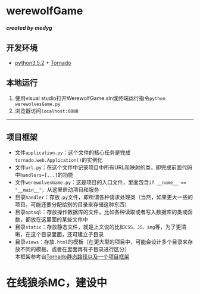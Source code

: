 # werewolfGame 
##### created by medyg

## 开发环境
* [python3.5.2](https://www.python.org/ftp/python/3.5.2/python-3.5.2.exe) + [Tornado](http://www.tornadoweb.org/en/stable/)

## 本地运行
1. 使用visual studio打开WerewolfGame.sln或终端运行指令`python werewolvesGame.py`  
2. 浏览器访问`localhost:8888`

- - -  
## 项目框架
- 文件`application.py`：这个文件的核心任务是完成`tornado.web.Application()`的实例化  
- 文件`url.py`：在这个文件中记录项目中所有URL和映射的类，即完成前面代码中`handlers=[...]`的功能  
- 文件`werewolvesGame.py`：这是项目的入口文件，里面包含`if __name__ == "__main__"`，从这里启动项目和服务  
- 目录`handler`：存放`.py`文件，即所谓各种请求处理类（当然，如果更大一些的项目，可能还要分配给别的目录来存储这种东西）  
- 目录`optsql`：存放操作数据库的文件，比如各种读取或者写入数据库的类或函数，都放在这里面的某些文件中  
- 目录`static`：存放静态文件，就是上文说的比如`CSS，JS，img`等，为了更清晰，在这个目录里面，还可建立子目录  
- 目录`views`：存放`.html`的模板（在更大型的项目中，可能会设计多个目录来存放不同的模板，或者在里面再有子目录进行区分）  
本框架参考自[Tornado静态路径以及一个项目框架](https://segmentfault.com/a/1190000000743589)  

# 在线狼杀MC，建设中
